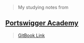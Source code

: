 > My studying notes from

## [Portswigger Academy](!https://portswigger.net/web-security/learning-path)

> [GitBook Link](https://thihas-notes.gitbook.io/web-security-notes/)


